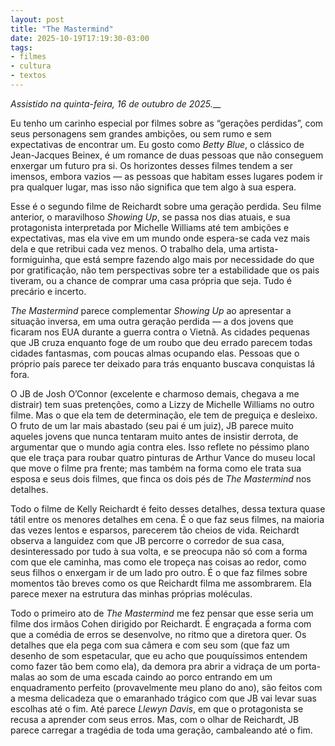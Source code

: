 ```yaml
---
layout: post
title: "The Mastermind"
date: 2025-10-19T17:19:30-03:00
tags:
- filmes
- cultura
- textos
---
```


_Assistido na quinta-feira, 16 de outubro de 2025.___

Eu tenho um carinho especial por filmes sobre as “gerações perdidas”, com seus personagens sem grandes ambições, ou sem rumo e sem expectativas de encontrar um. Eu gosto como _Betty Blue_, o clássico de Jean-Jacques Beinex, é um romance de duas pessoas que não conseguem enxergar um futuro pra si. Os horizontes desses filmes tendem a ser imensos, embora vazios — as pessoas que habitam esses lugares podem ir pra qualquer lugar, mas isso não significa que tem algo à sua espera.

  


Esse é o segundo filme de Reichardt sobre uma geração perdida. Seu filme anterior, o maravilhoso _Showing Up_, se passa nos dias atuais, e sua protagonista interpretada por Michelle Williams até tem ambições e expectativas, mas ela vive em um mundo onde espera-se cada vez mais dela e que retribui cada vez menos. O trabalho dela, uma artista-formiguinha, que está sempre fazendo algo mais por necessidade do que por gratificação, não tem perspectivas sobre ter a estabilidade que os pais tiveram, ou a chance de comprar uma casa própria que seja. Tudo é precário e incerto.

  


_The Mastermind_ parece complementar _Showing Up_ ao apresentar a situação inversa, em uma outra geração perdida — a dos jovens que ficaram nos EUA durante a guerra contra o Vietnã. As cidades pequenas que JB cruza enquanto foge de um roubo que deu errado parecem todas cidades fantasmas, com poucas almas ocupando elas. Pessoas que o próprio país parece ter deixado para trás enquanto buscava conquistas lá fora.

  


O JB de Josh O’Connor (excelente e charmoso demais, chegava a me distrair) tem suas pretenções, como a Lizzy de Michelle Williams no outro filme. Mas o que ela tem de determinação, ele tem de preguiça e desleixo. O fruto de um lar mais abastado (seu pai é um juiz), JB parece muito aqueles jovens que nunca tentaram muito antes de insistir derrota, de argumentar que o mundo agia contra eles. Isso reflete no péssimo plano que ele traça para roubar quatro pinturas de Arthur Vance do museu local que move o filme pra frente; mas também na forma como ele trata sua esposa e seus dois filmes, que finca os dois pés de _The Mastermind_ nos detalhes.

  


Todo o filme de Kelly Reichardt é feito desses detalhes, dessa textura quase tátil entre os menores detalhes em cena. É o que faz seus filmes, na maioria das vezes lentos e esparsos, parecerem tão cheios de vida. Reichardt observa a languidez com que JB percorre o corredor de sua casa, desinteressado por tudo à sua volta, e se preocupa não só com a forma com que ele caminha, mas como ele tropeça nas coisas ao redor, como seus filhos o enxergam ir de um lado pro outro. É o que faz filmes sobre momentos tão breves como os que Reichardt filma me assombrarem. Ela parece mexer na estrutura das minhas próprias moléculas.

  


Todo o primeiro ato de _The Mastermind_ me fez pensar que esse seria um filme dos irmãos Cohen dirigido por Reichardt. É engraçada a forma com que a comédia de erros se desenvolve, no ritmo que a diretora quer. Os detalhes que ela pega com sua câmera e com seu som (que faz um desenho de som espetacular, que eu acho que pouquíssimos entendem como fazer tão bem como ela), da demora pra abrir a vidraça de um porta-malas ao som de uma escada caindo ao porco entrando em um enquadramento perfeito (provavelmente meu plano do ano), são feitos com a mesma delicadeza que o emaranhado trágico com que JB vai levar suas escolhas até o fim. Até parece _Llewyn Davis_, em que o protagonista se recusa a aprender com seus erros. Mas, com o olhar de Reichardt, JB parece carregar a tragédia de toda uma geração, cambaleando até o fim.